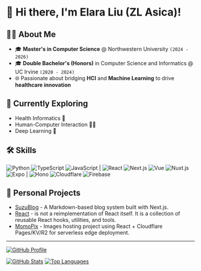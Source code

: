 # 👋 Hi there, I'm Elara Liu (ZL Asica)!

## 👩‍💻 About Me

- 🎓 **Master's in Computer Science** @ Northwestern University `(2024 - 2026)`
- 🎓 **Double Bachelor's (Honors)** in Computer Science and Informatics @ UC Irvine `(2020 - 2024)`
- 🌐 Passionate about bridging **HCI** and **Machine Learning** to drive **healthcare innovation**

## 🌱 Currently Exploring

- Health Informatics 🏥
- Human-Computer Interaction 🕵️‍♀️
- Deep Learning 🧠

## 🛠️ Skills

![Python][python-badge] ![TypeScript][typescript-badge] ![JavaScript][javascript-badge] |
![React][react-badge] ![Next.js][nextjs-badge] ![Vue][vue-badge] ![Nuxt.js][nuxt-badge] ![Expo][expo-badge] |
![Hono][hono-badge] ![Cloudflare][cloudflare-badge] ![Firebase][firebase-badge]

## 🧩 Personal Projects

- [SuzuBlog](https://github.com/ZL-Asica/SuzuBlog) - A Markdown-based blog system built with Next.js.
- [React](https://github.com/ZL-Asica/React) - is not a reimplementation of React itself. It is a collection of reusable React hooks, utilities, and tools.
- [MomoPix](https://github.com/ZL-Asica/MomoPix) - Images hosting project using React + Cloudflare Pages/KV/R2 for serverless edge deployment.

---

[![GitHub Profile][gh-profile-card]][gh-profile-card-link]

[![GitHub Stats][gh-stats]][gh-profile-card-link]  [![Top Languages][gh-languages]][gh-profile-card-link]

<!--
[gitHub-streak-img]: https://streak-stats.demolab.com?user=ZL-Asica&theme=ambient-gradient&hide_border=true&card_width=200&card_height=150&hide_total_contributions=true&hide_longest_streak=true
[streak-stats-link]: https://git.io/streak-stats

[github-stats-link]: https://github.com/anuraghazra/github-readme-stats
[github-stats-img]: https://github-readme-stats.vercel.app/api?username=zl-asica&show_icons=true&count_private=true&hide_title=true&hide_rank=true
[top-languages-img]: https://github-readme-stats.vercel.app/api/top-langs/?username=zl-asica&layout=compact&hide=css,liquid,scss
-->

[cloudflare-badge]: https://img.shields.io/badge/Cloudflare-F38020?logo=Cloudflare&logoColor=white
[expo-badge]: https://img.shields.io/badge/Expo-000020?logo=expo&logoColor=fff
[firebase-badge]: https://img.shields.io/badge/-Firebase-FFCA28?logo=firebase&logoColor=black
[gh-languages]: https://github-profile-summary-cards.vercel.app/api/cards/most-commit-language?username=zl-asica&theme=tokyonight&exclude=HTML,SCSS,Shell,Markdown,Liquid
[gh-profile-card]: https://github-profile-summary-cards.vercel.app/api/cards/profile-details?username=ZL-Asica&theme=tokyonight
[gh-profile-card-link]: https://github.com/vn7n24fzkq/github-profile-summary-cards
[gh-stats]: https://github-profile-summary-cards.vercel.app/api/cards/stats?username=zl-asica&theme=tokyonight
[hono-badge]: https://img.shields.io/badge/Hono-E36002?logo=hono&logoColor=fff
[javascript-badge]: https://img.shields.io/badge/-JavaScript-F7DF1E?logo=javascript&logoColor=black
[nextjs-badge]: https://img.shields.io/badge/Next.js-black?logo=next.js&logoColor=white
[nuxt-badge]: https://img.shields.io/badge/Nuxt-00DC82?logo=nuxtdotjs&logoColor=white&style=flat
[python-badge]: https://img.shields.io/badge/-Python-3776AB?logo=python&logoColor=ffffff
[react-badge]: https://img.shields.io/badge/-React-61DAFB?logo=react&logoColor=black
[typescript-badge]: https://img.shields.io/badge/-TypeScript-3178C6?logo=typescript&logoColor=white
[vue-badge]: https://img.shields.io/badge/Vue-4FC08D?logo=vuedotjs&logoColor=fff

